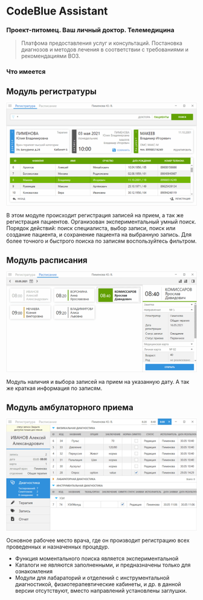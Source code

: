 # CodeBlue Assistant
### Проект-питомец. Ваш личный доктор. Телемедицина

> Платфома предоставления услуг и консультаций. Постановка диагнозов и методов лечения в соответствии с требованиями и рекомендациями ВОЗ.

### Что имеется

## Модуль регистратуры
<p align="center">
  <img src="https://github.com/AdvanGit/CodeBlueAssistant/blob/dev/Presentation/Untitled-1.png" width="820" alt="accessibility text">
</p>
В этом модуле происходит регистрация записей на прием, а так же регистрация пациентов. Организован экспериментальный умный поиск. Порядок действий: поиск специалиста, выбор записи, поиск или создание пациента, и сохранение пациента на выбранную запись. Для более точного и быстрого поиска по записям воспользуйтесь фильтром.

## Модуль расписания
<p align="center">
  <img src="https://github.com/AdvanGit/CodeBlueAssistant/blob/dev/Presentation/Untitled-2.png" width="820" alt="accessibility text">
</p>
Модуль наличия и выбора записей на прием на указанную дату. А так же краткая информация по записям.

## Модуль амбулаторного приема
<p align="center">
  <img src="https://github.com/AdvanGit/CodeBlueAssistant/blob/dev/Presentation/Untitled-3.png" width="820" alt="accessibility text">
</p>
Основное рабочее место врача, где он производит регистрацию всех проведенных и назначенных процедур.

* Функция моментального поиска является экспериментальной
* Каталоги не являются заполненными, и предназначены только для ознакомления
* Модули для лабараторий и отделений с инструментальной диагностикой, физиотерапевтические кабинеты, и др. в данной версии отсутствуют, вместо направлений установлены заглушки.
